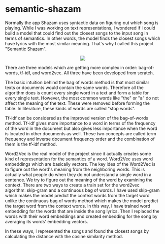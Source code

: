 # semantic-shazam

Normally the app Shazam uses syntactic data on figuring out which song is playing. While I was working on text representations, I wondered if I could build a model that could find out the closest songs to the input song in terms of semantics. In other words, the model finds the closest songs which have lyrics with the most similar meaning. That's why I called this project "Semantic Shazam".

<p align="center">
  <img src="https://user-images.githubusercontent.com/77073029/194806554-280ccb9f-af95-4323-8285-d1454840bed1.png" />
</p>

There are three models which are getting more complex in order: bag-of-words, tf-idf, and word2vec. All three have been developed from scratch. 

The basic intuition behind the bag of words method is that most similar texts or documents would contain the same words. Therefore all the algorithm does is count every single word in a text and form a table for every single text. However, the most common words like "the" or "a" do not affect the meaning of the text. These were removed before forming the table. In literature, these kinds of words are called "stop words".

Tf-idf can be considered as the improved version of the bag-of-words method. Tf-idf gives more importance to a word in terms of the frequency of the word in the document but also gives less importance when the word is located in other documents as well. These two concepts are called term frequency and inverse document frequency order and the combination of them is the tf-idf method. 

Word2Vec is the real model of the project since it actually creates some kind of representation for the semantics of a word. Word2Vec uses word embeddings which are basically vectors. The key idea of the Word2Vec is to figure out the word's meaning from the neighboring words. This is actually what people do when they do not understand a single word in a sentence. We try to figure out the meaning of the word by examining the context. There are two ways to create a train set for the word2vec algorithm: skip-gram and a continuous bag of words. I have used skip-gram which makes the model predict the context words from the target word unlike the continuous bag of words method which makes the model predict the target word from the context words. In this way, I have trained word embedding for the words that are inside the song lyrics. Then I replaced the words with their word embeddings and created embedding for the song by averaging its words' embedding vectors.

In these ways, I represented the songs and found the closest songs by calculating the distance with the cosine similarity method.
